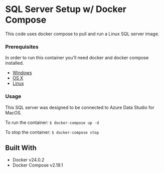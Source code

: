 # SQL Server Setup w/ Docker Compose

This code uses docker compose to pull and run a Linux SQL server image. 

### Prerequisites


In order to run this container you'll need docker and docker compose installed.

* [Windows](https://docs.docker.com/windows/started)
* [OS X](https://docs.docker.com/mac/started/)
* [Linux](https://docs.docker.com/linux/started/)

### Usage

This SQL server was designed to be connected to Azure Data Studio for MacOS. 

To run the container:
```$ docker-compose up -d```

To stop the container:
```$ docker-compose stop```

## Built With

* Docker v24.0.2
* Docker Compose v2.19.1

